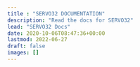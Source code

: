 ```yaml
---
title : "SERVO32 DOCUMENTATION"
description: "Read the docs for SERVO32"
lead: "SERVO32 Docs"
date: 2020-10-06T08:47:36+00:00
lastmod: 2022-06-27
draft: false
images: []
---
```

